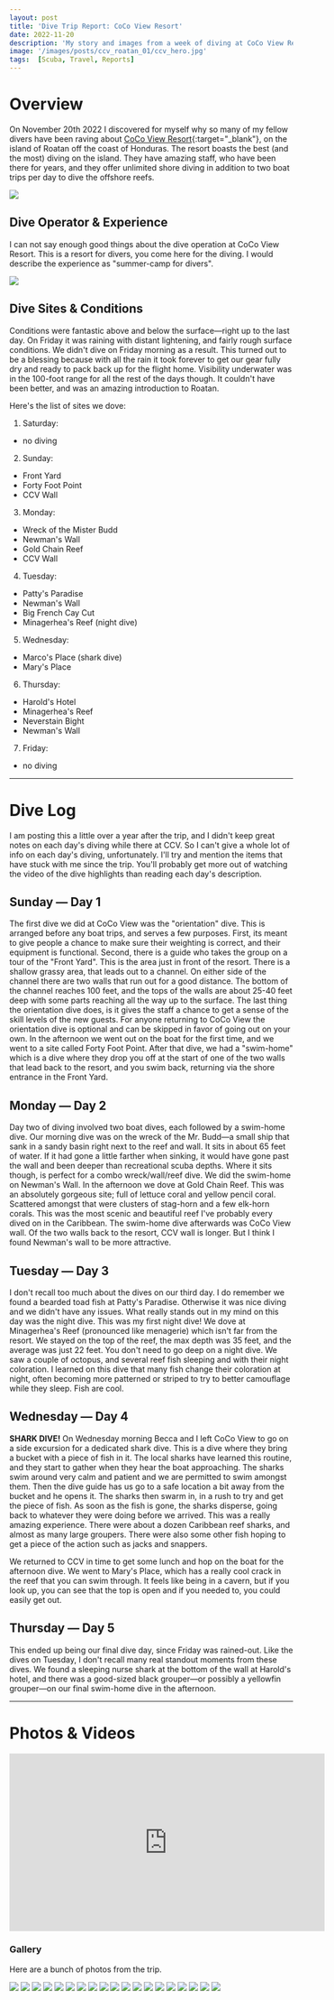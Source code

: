 ```yaml
---
layout: post
title: 'Dive Trip Report: CoCo View Resort'
date: 2022-11-20
description: 'My story and images from a week of diving at CoCo View Resort.'
image: '/images/posts/ccv_roatan_01/ccv_hero.jpg'
tags:  [Scuba, Travel, Reports]
---
```


# Overview

On November 20th 2022 I discovered for myself why so many of my fellow divers have been raving about [CoCo View Resort](https://www.cocoviewresort.com){:target="_blank"}, on the island of Roatan off the coast of Honduras. The resort boasts the best (and the most) diving on the island. They have amazing staff, who have been there for years, and they offer unlimited shore diving in addition to two boat trips per day to dive the offshore reefs.

![](/images/posts/ccv_roatan_01/CCV_map.png)

## Dive Operator & Experience

I can not say enough good things about the dive operation at CoCo View Resort. This is a resort for divers, you come here for the diving. I would describe the experience as "summer-camp for divers".

![](/images/posts/ccv_roatan_01/ccvmap.jpg)

## Dive Sites & Conditions

Conditions were fantastic above and below the surface—right up to the last day. On Friday it was raining with distant lightening, and fairly rough surface conditions. We didn't dive on Friday morning as a result. This turned out to be a blessing because with all the rain it took forever to get our gear fully dry and ready to pack back up for the flight home. Visibility underwater was in the 100-foot range for all the rest of the days though. It couldn't have been better, and was an amazing introduction to Roatan.

Here's the list of sites we dove:

1. Saturday:
  * no diving
2. Sunday:
  * Front Yard
  * Forty Foot Point
  * CCV Wall
3. Monday:
  * Wreck of the Mister Budd
  * Newman's Wall
  * Gold Chain Reef
  * CCV Wall
4. Tuesday:
  * Patty's Paradise
  * Newman's Wall
  * Big French Cay Cut
  * Minagerhea's Reef (night dive)
5. Wednesday:
  * Marco's Place (shark dive)
  * Mary's Place
6. Thursday:
  * Harold's Hotel
  * Minagerhea's Reef
  * Neverstain Bight
  * Newman's Wall
7. Friday:
  * no diving

---

# Dive Log

I am posting this a little over a year after the trip, and I didn't keep great notes on each day's diving while there at CCV. So I can't give a whole lot of info on each day's diving, unfortunately. I'll try and mention the items that have stuck with me since the trip. You'll probably get more out of watching the video of the dive highlights than reading each day's description.

## Sunday — Day 1

The first dive we did at CoCo View was the "orientation" dive. This is arranged before any boat trips, and serves a few purposes. First, its meant to give people a chance to make sure their weighting is correct, and their equipment is functional. Second, there is a guide who takes the group on a tour of the "Front Yard". This is the area just in front of the resort. There is a shallow grassy area, that leads out to a channel. On either side of the channel there are two walls that run out for a good distance. The bottom of the channel reaches 100 feet, and the tops of the walls are about 25-40 feet deep with some parts reaching all the way up to the surface. The last thing the orientation dive does, is it gives the staff a chance to get a sense of the skill levels of the new guests. For anyone returning to CoCo View the orientation dive is optional and can be skipped in favor of going out on your own. In the afternoon we went out on the boat for the first time, and we went to a site called Forty Foot Point. After that dive, we had a "swim-home" which is a dive where they drop you off at the start of one of the two walls that lead back to the resort, and you swim back, returning via the shore entrance in the Front Yard.

## Monday — Day 2

Day two of diving involved two boat dives, each followed by a swim-home dive. Our morning dive was on the wreck of the Mr. Budd—a small ship that sank in a sandy basin right next to the reef and wall. It sits in about 65 feet of water. If it had gone a little farther when sinking, it would have gone past the wall and been deeper than recreational scuba depths. Where it sits though, is perfect for a combo wreck/wall/reef dive. We did the swim-home on Newman's Wall. In the afternoon we dove at Gold Chain Reef. This was an absolutely gorgeous site; full of lettuce coral and yellow pencil coral. Scattered amongst that were clusters of stag-horn and a few elk-horn corals. This was the most scenic and beautiful reef I've probably every dived on in the Caribbean. The swim-home dive afterwards was CoCo View wall. Of the two walls back to the resort, CCV wall is longer. But I think I found Newman's wall to be more attractive.

## Tuesday — Day 3

I don't recall too much about the dives on our third day. I do remember we found a bearded toad fish at Patty's Paradise. Otherwise it was nice diving and we didn't have any issues. What really stands out in my mind on this day was the night dive. This was my first night dive! We dove at Minagerhea's Reef (pronounced like menagerie) which isn't far from the resort. We stayed on the top of the reef, the max depth was 35 feet, and the average was just 22 feet. You don't need to go deep on a night dive. We saw a couple of octopus, and several reef fish sleeping and with their night coloration. I learned on this dive that many fish change their coloration at night, often becoming more patterned or striped to try to better camouflage while they sleep. Fish are cool.

## Wednesday — Day 4

**SHARK DIVE!** On Wednesday morning Becca and I left CoCo View to go on a side excursion for a dedicated shark dive. This is a dive where they bring a bucket with a piece of fish in it. The local sharks have learned this routine, and they start to gather when they hear the boat approaching. The sharks swim around very calm and patient and we are permitted to swim amongst them. Then the dive guide has us go to a safe location a bit away from the bucket and he opens it. The sharks then swarm in, in a rush to try and get the piece of fish. As soon as the fish is gone, the sharks disperse, going back to whatever they were doing before we arrived. This was a really amazing experience. There were about a dozen Caribbean reef sharks, and almost as many large groupers. There were also some other fish hoping to get a piece of the action such as jacks and snappers.

We returned to CCV in time to get some lunch and hop on the boat for the afternoon dive. We went to Mary's Place, which has a really cool crack in the reef that you can swim through. It feels like being in a cavern, but if you look up, you can see that the top is open and if you needed to, you could easily get out.

## Thursday — Day 5

This ended up being our final dive day, since Friday was rained-out. Like the dives on Tuesday, I don't recall many real standout moments from these dives. We found a sleeping nurse shark at the bottom of the wall at Harold's hotel, and there was a good-sized black grouper—or possibly a yellowfin grouper—on our final swim-home dive in the afternoon.

---

# Photos & Videos

<iframe width="560" height="315" src="https://www.youtube-nocookie.com/embed/2HWpZEaP4t4?si=Cs_JKi_KrGqAerE6" title="YouTube video player" frameborder="0" allow="accelerometer; autoplay; clipboard-write; encrypted-media; gyroscope; picture-in-picture; web-share" allowfullscreen></iframe>

### Gallery

Here are a bunch of photos from the trip.

<div class="gallery-box">
    <div class="gallery">
        <img src="/images/posts/ccv_roatan_01/ccv01_gallery1.jpg">
        <img src="/images/posts/ccv_roatan_01/ccv01_gallery2.jpg">
        <img src="/images/posts/ccv_roatan_01/ccv01_gallery3.jpg">
        <img src="/images/posts/ccv_roatan_01/ccv01_gallery4.jpg">
        <img src="/images/posts/ccv_roatan_01/ccv01_gallery5.jpg">
        <img src="/images/posts/ccv_roatan_01/ccv01_gallery6.jpg">
        <img src="/images/posts/ccv_roatan_01/ccv01_gallery7.jpg">
        <img src="/images/posts/ccv_roatan_01/ccv01_gallery8.jpg">
        <img src="/images/posts/ccv_roatan_01/ccv01_gallery9.jpg">
        <img src="/images/posts/ccv_roatan_01/ccv01_gallery10.jpg">
        <img src="/images/posts/ccv_roatan_01/ccv01_gallery11.jpg">
        <img src="/images/posts/ccv_roatan_01/ccv01_gallery12.jpg">
        <img src="/images/posts/ccv_roatan_01/ccv01_gallery13.jpg">
        <img src="/images/posts/ccv_roatan_01/ccv01_gallery14.jpg">
        <img src="/images/posts/ccv_roatan_01/ccv01_gallery15.jpg">
        <img src="/images/posts/ccv_roatan_01/ccv01_gallery16.jpg">
        <img src="/images/posts/ccv_roatan_01/ccv01_gallery17.jpg">
        <img src="/images/posts/ccv_roatan_01/ccv01_gallery18.jpg">
        <img src="/images/posts/ccv_roatan_01/ccv01_gallery19.jpg">
    </div>
</div>
